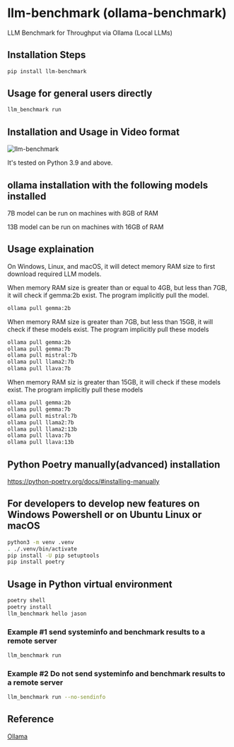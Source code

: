 # llm-benchmark (ollama-benchmark)

LLM Benchmark for Throughput via Ollama (Local LLMs)

## Installation Steps

```bash
pip install llm-benchmark
```

## Usage for general users directly

```bash
llm_benchmark run
```

## Installation and Usage in Video format

![llm-benchmark](https://github.com/aidatatools/ollama-benchmark/blob/main/llm-benchmark.gif)

It's tested on Python 3.9 and above.

## ollama installation with the following models installed

7B model can be run on machines with 8GB of RAM

13B model can be run on machines with 16GB of RAM

## Usage explaination

On Windows, Linux, and macOS, it will detect memory RAM size to first download required LLM models.

When memory RAM size is greater than or equal to 4GB, but less than 7GB, it will check if gemma:2b exist. The program implicitly pull the model.

```bash
ollama pull gemma:2b
```

When memory RAM size is greater than 7GB, but less than 15GB, it will check if these models exist. The program implicitly pull these models

```bash
ollama pull gemma:2b
ollama pull gemma:7b
ollama pull mistral:7b
ollama pull llama2:7b
ollama pull llava:7b
```

When memory RAM siz is greater than 15GB, it will check if these models exist. The program implicitly pull these models

```bash
ollama pull gemma:2b
ollama pull gemma:7b
ollama pull mistral:7b
ollama pull llama2:7b
ollama pull llama2:13b
ollama pull llava:7b
ollama pull llava:13b
```

## Python Poetry manually(advanced) installation

<https://python-poetry.org/docs/#installing-manually>

## For developers to develop new features on Windows Powershell or on Ubuntu Linux or macOS

```bash
python3 -m venv .venv
. ./.venv/bin/activate
pip install -U pip setuptools
pip install poetry
```

## Usage in Python virtual environment

```bash
poetry shell
poetry install
llm_benchmark hello jason
```

### Example #1 send systeminfo and benchmark results to a remote server

```bash
llm_benchmark run
```

### Example #2 Do not send systeminfo and benchmark results to a remote server

```bash
llm_benchmark run --no-sendinfo
```

## Reference

[Ollama](https://ollama.com)
